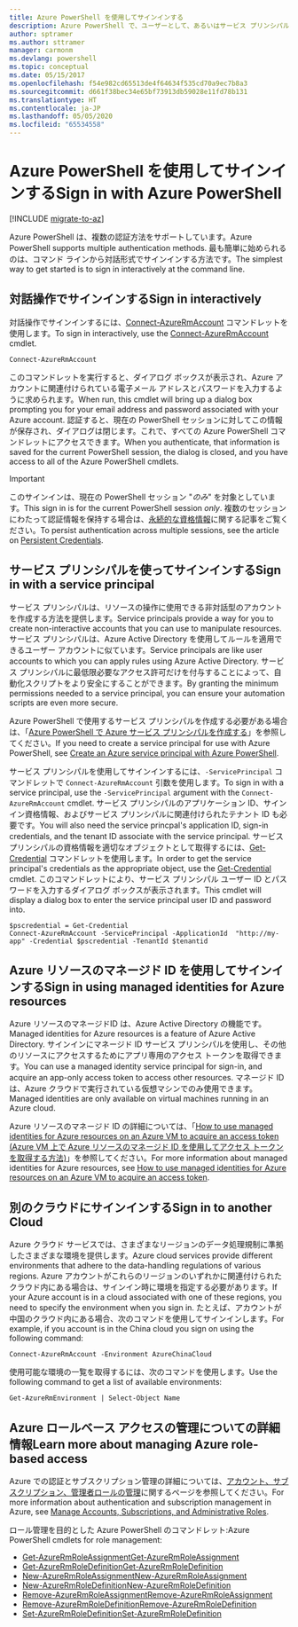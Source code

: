 ```yaml
---
title: Azure PowerShell を使用してサインインする
description: Azure PowerShell で、ユーザーとして、あるいはサービス プリンシパルまたは Azure リソースのマネージド ID を使用してサインインする方法。
author: sptramer
ms.author: sttramer
manager: carmonm
ms.devlang: powershell
ms.topic: conceptual
ms.date: 05/15/2017
ms.openlocfilehash: f54e982cd65513de4f64634f535cd70a9ec7b8a3
ms.sourcegitcommit: d661f38bec34e65bf73913db59028e11fd78b131
ms.translationtype: HT
ms.contentlocale: ja-JP
ms.lasthandoff: 05/05/2020
ms.locfileid: "65534558"
---
```

# <a name="sign-in-with-azure-powershell"></a><span data-ttu-id="fc99f-103">Azure PowerShell を使用してサインインする</span><span class="sxs-lookup"><span data-stu-id="fc99f-103">Sign in with Azure PowerShell</span></span>

[!INCLUDE [migrate-to-az](../includes/migrate-to-az.md)]

<span data-ttu-id="fc99f-104">Azure PowerShell は、複数の認証方法をサポートしています。</span><span class="sxs-lookup"><span data-stu-id="fc99f-104">Azure PowerShell supports multiple authentication methods.</span></span> <span data-ttu-id="fc99f-105">最も簡単に始められるのは、コマンド ラインから対話形式でサインインする方法です。</span><span class="sxs-lookup"><span data-stu-id="fc99f-105">The simplest way to get started is to sign in interactively at the command line.</span></span>

## <a name="sign-in-interactively"></a><span data-ttu-id="fc99f-106">対話操作でサインインする</span><span class="sxs-lookup"><span data-stu-id="fc99f-106">Sign in interactively</span></span>

<span data-ttu-id="fc99f-107">対話操作でサインインするには、[Connect-AzureRmAccount](/powershell/module/azurerm.profile/connect-azurermaccount) コマンドレットを使用します。</span><span class="sxs-lookup"><span data-stu-id="fc99f-107">To sign in interactively, use the [Connect-AzureRmAccount](/powershell/module/azurerm.profile/connect-azurermaccount) cmdlet.</span></span>

```azurepowershell-interactive
Connect-AzureRmAccount
```

<span data-ttu-id="fc99f-108">このコマンドレットを実行すると、ダイアログ ボックスが表示され、Azure アカウントに関連付けられている電子メール アドレスとパスワードを入力するように求められます。</span><span class="sxs-lookup"><span data-stu-id="fc99f-108">When run, this cmdlet will bring up a dialog box prompting you for your email address and password associated with your Azure account.</span></span> <span data-ttu-id="fc99f-109">認証すると、現在の PowerShell セッションに対してこの情報が保存され、ダイアログは閉じます。これで、すべての Azure PowerShell コマンドレットにアクセスできます。</span><span class="sxs-lookup"><span data-stu-id="fc99f-109">When you authenticate, that information is saved for the current PowerShell session, the dialog is closed, and you have access to all of the Azure PowerShell cmdlets.</span></span>

> [!IMPORTANT]
> <span data-ttu-id="fc99f-110">このサインインは、現在の PowerShell セッション "_のみ_" を対象としています。</span><span class="sxs-lookup"><span data-stu-id="fc99f-110">This sign in is for the current PowerShell session _only_.</span></span> <span data-ttu-id="fc99f-111">複数のセッションにわたって認証情報を保持する場合は、[永続的な資格情報](context-persistence.md)に関する記事をご覧ください。</span><span class="sxs-lookup"><span data-stu-id="fc99f-111">To persist authentication across multiple sessions, see the article on [Persistent Credentials](context-persistence.md).</span></span>

## <a name="sign-in-with-a-service-principal"></a><span data-ttu-id="fc99f-112">サービス プリンシパルを使ってサインインする</span><span class="sxs-lookup"><span data-stu-id="fc99f-112">Sign in with a service principal</span></span>

<span data-ttu-id="fc99f-113">サービス プリンシパルは、リソースの操作に使用できる非対話型のアカウントを作成する方法を提供します。</span><span class="sxs-lookup"><span data-stu-id="fc99f-113">Service principals provide a way for you to create non-interactive accounts that you can use to manipulate resources.</span></span> <span data-ttu-id="fc99f-114">サービス プリンシパルは、Azure Active Directory を使用してルールを適用できるユーザー アカウントに似ています。</span><span class="sxs-lookup"><span data-stu-id="fc99f-114">Service principals are like user accounts to which you can apply rules using Azure Active Directory.</span></span> <span data-ttu-id="fc99f-115">サービス プリンシパルに最低限必要なアクセス許可だけを付与することによって、自動化スクリプトをより安全にすることができます。</span><span class="sxs-lookup"><span data-stu-id="fc99f-115">By granting the minimum permissions needed to a service principal, you can ensure your automation scripts are even more secure.</span></span>

<span data-ttu-id="fc99f-116">Azure PowerShell で使用するサービス プリンシパルを作成する必要がある場合は、「[Azure PowerShell で Azure サービス プリンシパルを作成する](create-azure-service-principal-azureps.md)」を参照してください。</span><span class="sxs-lookup"><span data-stu-id="fc99f-116">If you need to create a service principal for use with Azure PowerShell, see [Create an Azure service principal with Azure PowerShell](create-azure-service-principal-azureps.md).</span></span>

<span data-ttu-id="fc99f-117">サービス プリンシパルを使用してサインインするには、`-ServicePrincipal` コマンドレットで `Connect-AzureRmAccount` 引数を使用します。</span><span class="sxs-lookup"><span data-stu-id="fc99f-117">To sign in with a service principal, use the `-ServicePrincipal` argument with the `Connect-AzureRmAccount` cmdlet.</span></span> <span data-ttu-id="fc99f-118">サービス プリンシパルのアプリケーション ID、サインイン資格情報、およびサービス プリンシパルに関連付けられたテナント ID も必要です。</span><span class="sxs-lookup"><span data-stu-id="fc99f-118">You will also need the service princpal's application ID, sign-in credentials, and the tenant ID associate with the service principal.</span></span> <span data-ttu-id="fc99f-119">サービス プリンシパルの資格情報を適切なオブジェクトとして取得するには、[Get-Credential](/powershell/module/microsoft.powershell.security/get-credential) コマンドレットを使用します。</span><span class="sxs-lookup"><span data-stu-id="fc99f-119">In order to get the service principal's credentials as the appropriate object, use the [Get-Credential](/powershell/module/microsoft.powershell.security/get-credential) cmdlet.</span></span> <span data-ttu-id="fc99f-120">このコマンドレットにより、サービス プリンシパル ユーザー ID とパスワードを入力するダイアログ ボックスが表示されます。</span><span class="sxs-lookup"><span data-stu-id="fc99f-120">This cmdlet will display a dialog box to enter the service principal user ID and password into.</span></span>

```azurepowershell-interactive
$pscredential = Get-Credential
Connect-AzureRmAccount -ServicePrincipal -ApplicationId  "http://my-app" -Credential $pscredential -TenantId $tenantid
```

## <a name="sign-in-using-managed-identities-for-azure-resources"></a><span data-ttu-id="fc99f-121">Azure リソースのマネージド ID を使用してサインインする</span><span class="sxs-lookup"><span data-stu-id="fc99f-121">Sign in using managed identities for Azure resources</span></span>

<span data-ttu-id="fc99f-122">Azure リソースのマネージドID は、Azure Active Directory の機能です。</span><span class="sxs-lookup"><span data-stu-id="fc99f-122">Managed identities for Azure resources is a feature of Azure Active Directory.</span></span> <span data-ttu-id="fc99f-123">サインインにマネージド ID サービス プリンシパルを使用し、その他のリソースにアクセスするためにアプリ専用のアクセス トークンを取得できます。</span><span class="sxs-lookup"><span data-stu-id="fc99f-123">You can use a managed identity service principal for sign-in, and acquire an app-only access token to access other resources.</span></span> <span data-ttu-id="fc99f-124">マネージド ID は、Azure クラウドで実行されている仮想マシンでのみ使用できます。</span><span class="sxs-lookup"><span data-stu-id="fc99f-124">Managed identities are only available on virtual machines running in an Azure cloud.</span></span>

<span data-ttu-id="fc99f-125">Azure リソースのマネージド ID の詳細については、「[How to use managed identities for Azure resources on an Azure VM to acquire an access token (Azure VM 上で Azure リソースのマネージド ID を使用してアクセス トークンを取得する方法)](/azure/active-directory/managed-identities-azure-resources/how-to-use-vm-token)」を参照してください。</span><span class="sxs-lookup"><span data-stu-id="fc99f-125">For more information about managed identities for Azure resources, see [How to use managed identities for Azure resources on an Azure VM to acquire an access token](/azure/active-directory/managed-identities-azure-resources/how-to-use-vm-token).</span></span>

## <a name="sign-in-to-another-cloud"></a><span data-ttu-id="fc99f-126">別のクラウドにサインインする</span><span class="sxs-lookup"><span data-stu-id="fc99f-126">Sign in to another Cloud</span></span>

<span data-ttu-id="fc99f-127">Azure クラウド サービスでは、さまざまなリージョンのデータ処理規制に準拠したさまざまな環境を提供します。</span><span class="sxs-lookup"><span data-stu-id="fc99f-127">Azure cloud services provide different environments that adhere to the data-handling regulations of various regions.</span></span> <span data-ttu-id="fc99f-128">Azure アカウントがこれらのリージョンのいずれかに関連付けられたクラウド内にある場合は、サインイン時に環境を指定する必要があります。</span><span class="sxs-lookup"><span data-stu-id="fc99f-128">If your Azure account is in a cloud associated with one of these regions, you need to specify the environment when you sign in.</span></span> <span data-ttu-id="fc99f-129">たとえば、アカウントが中国のクラウド内にある場合、次のコマンドを使用してサインインします。</span><span class="sxs-lookup"><span data-stu-id="fc99f-129">For example, if you account is in the China cloud you sign on using the following command:</span></span>

```azurepowershell-interactive
Connect-AzureRmAccount -Environment AzureChinaCloud
```

<span data-ttu-id="fc99f-130">使用可能な環境の一覧を取得するには、次のコマンドを使用します。</span><span class="sxs-lookup"><span data-stu-id="fc99f-130">Use the following command to get a list of available environments:</span></span>

```azurepowershell-interactive
Get-AzureRmEnvironment | Select-Object Name
```

## <a name="learn-more-about-managing-azure-role-based-access"></a><span data-ttu-id="fc99f-131">Azure ロールベース アクセスの管理についての詳細情報</span><span class="sxs-lookup"><span data-stu-id="fc99f-131">Learn more about managing Azure role-based access</span></span>

<span data-ttu-id="fc99f-132">Azure での認証とサブスクリプション管理の詳細については、[アカウント、サブスクリプション、管理者ロールの管理](/azure/active-directory/role-based-access-control-configure)に関するページを参照してください。</span><span class="sxs-lookup"><span data-stu-id="fc99f-132">For more information about authentication and subscription management in Azure, see [Manage Accounts, Subscriptions, and Administrative Roles](/azure/active-directory/role-based-access-control-configure).</span></span>

<span data-ttu-id="fc99f-133">ロール管理を目的とした Azure PowerShell のコマンドレット:</span><span class="sxs-lookup"><span data-stu-id="fc99f-133">Azure PowerShell cmdlets for role management:</span></span>

* [<span data-ttu-id="fc99f-134">Get-AzureRmRoleAssignment</span><span class="sxs-lookup"><span data-stu-id="fc99f-134">Get-AzureRmRoleAssignment</span></span>](/powershell/module/AzureRM.Resources/Get-AzureRmRoleAssignment)
* [<span data-ttu-id="fc99f-135">Get-AzureRmRoleDefinition</span><span class="sxs-lookup"><span data-stu-id="fc99f-135">Get-AzureRmRoleDefinition</span></span>](/powershell/module/AzureRM.Resources/Get-AzureRmRoleDefinition)
* [<span data-ttu-id="fc99f-136">New-AzureRmRoleAssignment</span><span class="sxs-lookup"><span data-stu-id="fc99f-136">New-AzureRmRoleAssignment</span></span>](/powershell/module/AzureRM.Resources/New-AzureRmRoleAssignment)
* [<span data-ttu-id="fc99f-137">New-AzureRmRoleDefinition</span><span class="sxs-lookup"><span data-stu-id="fc99f-137">New-AzureRmRoleDefinition</span></span>](/powershell/module/AzureRM.Resources/New-AzureRmRoleDefinition)
* [<span data-ttu-id="fc99f-138">Remove-AzureRmRoleAssignment</span><span class="sxs-lookup"><span data-stu-id="fc99f-138">Remove-AzureRmRoleAssignment</span></span>](/powershell/module/AzureRM.Resources/Remove-AzureRmRoleAssignment)
* [<span data-ttu-id="fc99f-139">Remove-AzureRmRoleDefinition</span><span class="sxs-lookup"><span data-stu-id="fc99f-139">Remove-AzureRmRoleDefinition</span></span>](/powershell/module/AzureRM.Resources/Remove-AzureRmRoleDefinition)
* [<span data-ttu-id="fc99f-140">Set-AzureRmRoleDefinition</span><span class="sxs-lookup"><span data-stu-id="fc99f-140">Set-AzureRmRoleDefinition</span></span>](/powershell/moduel/AzureRM.Resources/Set-AzureRmRoleDefinition)
